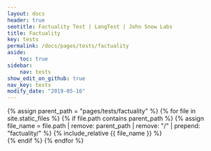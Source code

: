 ```yaml
---
layout: docs
header: true
seotitle: Factuality Test | LangTest | John Snow Labs
title: Factuality
key: tests
permalink: /docs/pages/tests/factuality
aside:
    toc: true
sidebar:
    nav: tests
show_edit_on_github: true
nav_key: tests
modify_date: "2019-05-16"
---
```


<div class="main-docs" markdown="1">

{% assign parent_path = "pages/tests/factuality" %}
{% for file in site.static_files %}
    {% if file.path contains parent_path %}
        {% assign file_name = file.path | remove:  parent_path | remove:  "/" | prepend: "factuality/" %}
        {% include_relative {{ file_name }} %}        
    {% endif %}
{% endfor %}

</div>